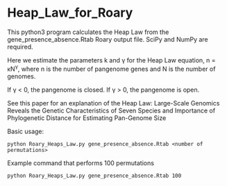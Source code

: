 # Heap_Law_for_Roary
This python3 program calculates the Heap Law from the gene_presence_absence.Rtab Roary output file. SciPy and NumPy are required.

Here we estimate the parameters k and γ for the Heap Law equation, n = κN<sup>γ</sup>, where n is the number of pangenome genes and N is the number of genomes.

If γ < 0, the pangenome is closed. If γ > 0, the pangenome is open.

See this paper for an explanation of the Heap Law: Large-Scale Genomics Reveals the Genetic Characteristics of Seven Species and Importance of Phylogenetic Distance for Estimating Pan-Genome Size

Basic usage:
```
python Roary_Heaps_Law.py gene_presence_absence.Rtab <number of permutations>
```

Example command that performs 100 permutations
```
python Roary_Heaps_Law.py gene_presence_absence.Rtab 100
```


